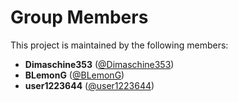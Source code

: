 # Group Members

This project is maintained by the following members:

- **Dimaschine353** ([@Dimaschine353](https://github.com/Dimaschine353))
- **BLemonG** ([@BLemonG](https://github.com/BLemonG))
- **user1223644** ([@user1223644](https://github.com/user1223644))
